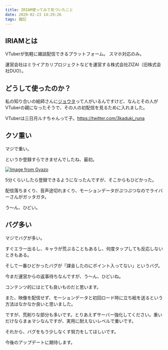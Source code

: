 ```yaml
---
title: IRIAM使ってみて気づいたこと
date: 2020-02-23 14:29:26
tags: 雑記
---
```


## IRIAMとは

VTuberが気軽に雑談配信できるプラットフォーム。
スマホ対応のみ。

運営会社はミライアカリプロジェクトなどを運営する株式会社ZIZAI（旧株式会社DUO）。



## どうして使ったのか？

私の知り合いの絵師さんに[ジョウタ](https://twitter.com/jyotadayo)って人がいるんですけど、なんとその人がVTuberの親になったそうで、その人の初配信を見るために入れました。

VTuberは三日月ルナちゃんって子。https://twitter.com/3kaduki_runa



## クソ重い

マジで重い。

というか登録すらできませんでしたね、最初。

[![Image from Gyazo](https://i.gyazo.com/4a3e7b4056e89dbc78b74622d5f28d9f.jpg)](https://gyazo.com/4a3e7b4056e89dbc78b74622d5f28d9f)

5分くらいしたら登録できるようになったんですが、そこからもひどかった。

配信落ちまくり、音声途切れまくり、モーションデータがぷつぷつなのでライバーさんがガッタガタ。

う～ん、ひどい。



## バグ多い

マジでバグが多い。

すぐエラー出るし、キャラが荒ぶることもあるし、何度タップしても反応しないときもある。

そして一番ひどかったバグが「課金したのにポイント入ってない」というバグ。

今まだ運営からの返事待ちなんですが、う～ん、ひどいね。





コンテンツ的にはとても良いものだと思います。

また、映像を配信せず、モーションデータと初回ロード時に立ち絵を送るという方法はなかなか良いと思いました。

ですが、荒削りな部分も多いです。とりあえずサーバー強化してください。重いだけならまぁマシなんですが、実用に耐えないレベルで重いです。

それから、バグをもう少しなくす努力をしてほしいです。

今後のアップデートに期待します。